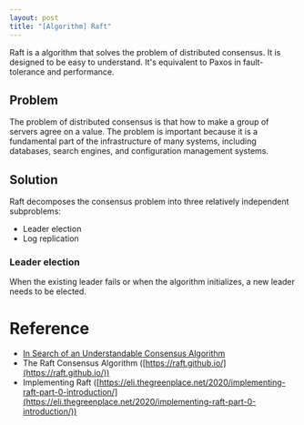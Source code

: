 ```yaml
---
layout: post
title: "[Algorithm] Raft"
---
```


Raft is a algorithm that solves the problem of distributed consensus. It is designed to be easy to understand. It's equivalent to Paxos in fault-tolerance and performance.

## Problem

The problem of distributed consensus is that how to make a group of servers agree on a value. The problem is important because it is a fundamental part of the infrastructure of many systems, including databases, search engines, and configuration management systems.

## Solution

Raft decomposes the consensus problem into three relatively independent subproblems:

- Leader election
- Log replication

### Leader election

When the existing leader fails or when the algorithm initializes, a new leader needs to be elected.



# Reference
- [In Search of an Understandable Consensus Algorithm](https://raft.github.io/raft.pdf)
- The Raft Consensus Algorithm ([https://raft.github.io/](https://raft.github.io/))
- Implementing Raft ([https://eli.thegreenplace.net/2020/implementing-raft-part-0-introduction/](https://eli.thegreenplace.net/2020/implementing-raft-part-0-introduction/))